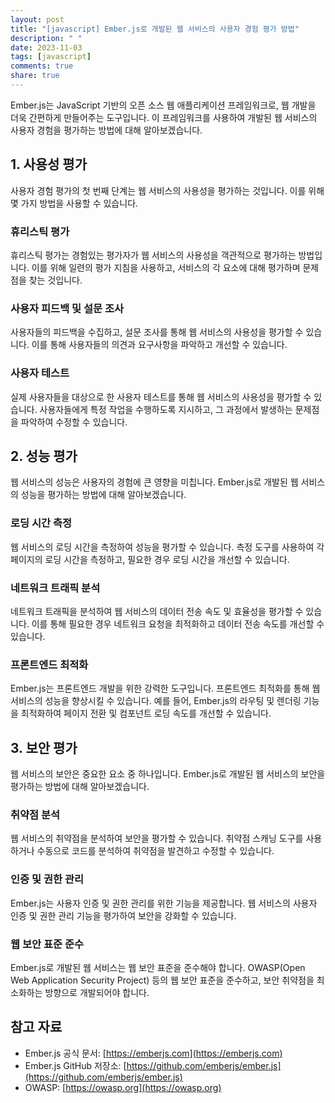 ```yaml
---
layout: post
title: "[javascript] Ember.js로 개발된 웹 서비스의 사용자 경험 평가 방법"
description: " "
date: 2023-11-03
tags: [javascript]
comments: true
share: true
---
```


Ember.js는 JavaScript 기반의 오픈 소스 웹 애플리케이션 프레임워크로, 웹 개발을 더욱 간편하게 만들어주는 도구입니다. 이 프레임워크를 사용하여 개발된 웹 서비스의 사용자 경험을 평가하는 방법에 대해 알아보겠습니다.

## 1. 사용성 평가

사용자 경험 평가의 첫 번째 단계는 웹 서비스의 사용성을 평가하는 것입니다. 이를 위해 몇 가지 방법을 사용할 수 있습니다.

### 휴리스틱 평가

휴리스틱 평가는 경험있는 평가자가 웹 서비스의 사용성을 객관적으로 평가하는 방법입니다. 이를 위해 일련의 평가 지침을 사용하고, 서비스의 각 요소에 대해 평가하며 문제점을 찾는 것입니다.

### 사용자 피드백 및 설문 조사

사용자들의 피드백을 수집하고, 설문 조사를 통해 웹 서비스의 사용성을 평가할 수 있습니다. 이를 통해 사용자들의 의견과 요구사항을 파악하고 개선할 수 있습니다.

### 사용자 테스트

실제 사용자들을 대상으로 한 사용자 테스트를 통해 웹 서비스의 사용성을 평가할 수 있습니다. 사용자들에게 특정 작업을 수행하도록 지시하고, 그 과정에서 발생하는 문제점을 파악하여 수정할 수 있습니다.

## 2. 성능 평가

웹 서비스의 성능은 사용자의 경험에 큰 영향을 미칩니다. Ember.js로 개발된 웹 서비스의 성능을 평가하는 방법에 대해 알아보겠습니다.

### 로딩 시간 측정

웹 서비스의 로딩 시간을 측정하여 성능을 평가할 수 있습니다. 측정 도구를 사용하여 각 페이지의 로딩 시간을 측정하고, 필요한 경우 로딩 시간을 개선할 수 있습니다.

### 네트워크 트래픽 분석

네트워크 트래픽을 분석하여 웹 서비스의 데이터 전송 속도 및 효율성을 평가할 수 있습니다. 이를 통해 필요한 경우 네트워크 요청을 최적화하고 데이터 전송 속도를 개선할 수 있습니다.

### 프론트엔드 최적화

Ember.js는 프론트엔드 개발을 위한 강력한 도구입니다. 프론트엔드 최적화를 통해 웹 서비스의 성능을 향상시킬 수 있습니다. 예를 들어, Ember.js의 라우팅 및 렌더링 기능을 최적화하여 페이지 전환 및 컴포넌트 로딩 속도를 개선할 수 있습니다.

## 3. 보안 평가

웹 서비스의 보안은 중요한 요소 중 하나입니다. Ember.js로 개발된 웹 서비스의 보안을 평가하는 방법에 대해 알아보겠습니다.

### 취약점 분석

웹 서비스의 취약점을 분석하여 보안을 평가할 수 있습니다. 취약점 스캐닝 도구를 사용하거나 수동으로 코드를 분석하여 취약점을 발견하고 수정할 수 있습니다.

### 인증 및 권한 관리

Ember.js는 사용자 인증 및 권한 관리를 위한 기능을 제공합니다. 웹 서비스의 사용자 인증 및 권한 관리 기능을 평가하여 보안을 강화할 수 있습니다.

### 웹 보안 표준 준수

Ember.js로 개발된 웹 서비스는 웹 보안 표준을 준수해야 합니다. OWASP(Open Web Application Security Project) 등의 웹 보안 표준을 준수하고, 보안 취약점을 최소화하는 방향으로 개발되어야 합니다.

## 참고 자료

- Ember.js 공식 문서: [https://emberjs.com](https://emberjs.com)
- Ember.js GitHub 저장소: [https://github.com/emberjs/ember.js](https://github.com/emberjs/ember.js)
- OWASP: [https://owasp.org](https://owasp.org)